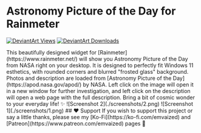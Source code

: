 # Astronomy Picture of the Day for Rainmeter

[![DeviantArt Views](https://img.shields.io/badge/dynamic/json?url=https%3A%2F%2Fbackend.deviantart.com%2Foembed%3Furl%3Dhttps%3A%2F%2Fwww.deviantart.com%2Femvaized%2Fart%2FAstronomy-Picture-of-the-Day-skin-for-Rainmeter-1240116244&query=%24.community.statistics._attributes.views&logo=DeviantArt&logoColor=00e59b&label=views&labelColor=black&color=grey)](https://www.deviantart.com/emvaized/art/Astronomy-Picture-of-the-Day-skin-for-Rainmeter-1240116244)
[![DeviantArt Downloads](https://img.shields.io/badge/dynamic/json?url=https%3A%2F%2Fbackend.deviantart.com%2Foembed%3Furl%3Dhttps%3A%2F%2Fwww.deviantart.com%2Femvaized%2Fart%2FAstronomy-Picture-of-the-Day-skin-for-Rainmeter-1240116244&query=%24.community.statistics._attributes.downloads&label=downloads&logo=DeviantArt&logoColor=00e59b&labelColor=black&color=grey)](https://www.deviantart.com/emvaized/art/Astronomy-Picture-of-the-Day-skin-for-Rainmeter-1240116244)
<!-- [![GitHub Downloads (all assets, latest release)](https://img.shields.io/github/downloads/emvaized/astronomy_picture_of_the_day_rainmeter/latest/total?logo=github&label=github+downloads)](https://github.com/emvaized/astronomy_picture_of_the_day_rainmeter/releases/latest) --!>

This beautifully designed widget for [Rainmeter](https://www.rainmeter.net/) will show you Astronomy Picture of the Day from NASA right on your desktop. 

It is designed to perfectly fit Windows 11 esthetics, with rounded corners and blurred "frosted glass" background. Photos and description are loaded from [Astronomy Picture of the Day](https://apod.nasa.gov/apod/) by NASA.

Left click on the image will open it in a new window for further investigation, and left click on the description will open a web page with the full description. 

Bring a bit of cosmic wonder to your everyday life! ✨ 

![Screenshot 2](./screenshots/2.png)
![Screenshot 1](./screenshots/1.png)

## ❤️ Support
If you wish to support this project or say a little thanks, please see my [Ko-Fi](https://ko-fi.com/emvaized) and [Patreon](https://www.patreon.com/emvaized) pages 🙏
